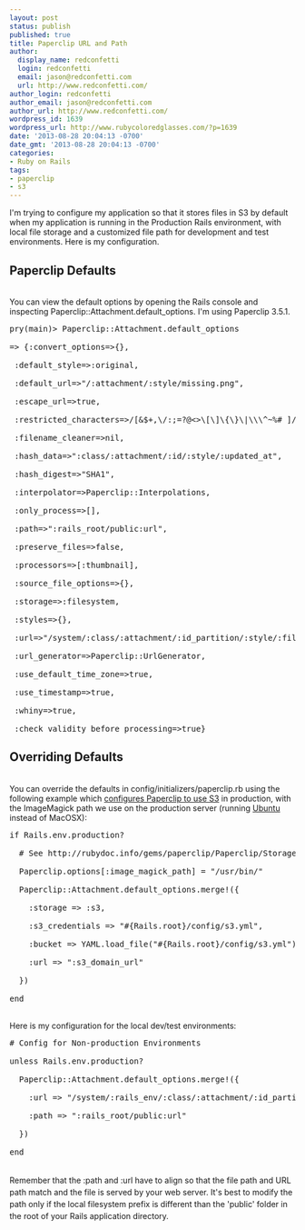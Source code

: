 ```yaml
---
layout: post
status: publish
published: true
title: Paperclip URL and Path
author:
  display_name: redconfetti
  login: redconfetti
  email: jason@redconfetti.com
  url: http://www.redconfetti.com/
author_login: redconfetti
author_email: jason@redconfetti.com
author_url: http://www.redconfetti.com/
wordpress_id: 1639
wordpress_url: http://www.rubycoloredglasses.com/?p=1639
date: '2013-08-28 20:04:13 -0700'
date_gmt: '2013-08-28 20:04:13 -0700'
categories:
- Ruby on Rails
tags:
- paperclip
- s3
---
```

<p>I'm trying to configure my application so that it stores files in S3 by default when my application is running in the Production Rails environment, with local file storage and a customized file path for development and test environments. Here is my configuration.</p>
<h2>Paperclip Defaults</h2><br />
You can view the default options by opening the Rails console and inspecting Paperclip::Attachment.default_options. I'm using Paperclip 3.5.1.</p>
<pre class="brush:ruby">pry(main)> Paperclip::Attachment.default_options<br />
=> {:convert_options=>{},<br />
 :default_style=>:original,<br />
 :default_url=>"/:attachment/:style/missing.png",<br />
 :escape_url=>true,<br />
 :restricted_characters=>/[&amp;$+,\/:;=?@<>\[\]\{\}\|\\\^~%# ]/,<br />
 :filename_cleaner=>nil,<br />
 :hash_data=>":class/:attachment/:id/:style/:updated_at",<br />
 :hash_digest=>"SHA1",<br />
 :interpolator=>Paperclip::Interpolations,<br />
 :only_process=>[],<br />
 :path=>":rails_root/public:url",<br />
 :preserve_files=>false,<br />
 :processors=>[:thumbnail],<br />
 :source_file_options=>{},<br />
 :storage=>:filesystem,<br />
 :styles=>{},<br />
 :url=>"/system/:class/:attachment/:id_partition/:style/:filename",<br />
 :url_generator=>Paperclip::UrlGenerator,<br />
 :use_default_time_zone=>true,<br />
 :use_timestamp=>true,<br />
 :whiny=>true,<br />
 :check_validity_before_processing=>true}</pre></p>
<h2>Overriding Defaults</h2><br />
You can override the defaults in config/initializers/paperclip.rb using the following example which <a href="http://rubydoc.info/gems/paperclip/Paperclip/Storage/S3" target="_blank">configures Paperclip to use S3</a> in production, with the ImageMagick path we use on the production server (running <a href="http://www.ubuntu.com/" target="_blank">Ubuntu</a> instead of MacOSX):</p>
<pre class="brush:ruby">if Rails.env.production?<br />
  # See http://rubydoc.info/gems/paperclip/Paperclip/Storage/S3<br />
  Paperclip.options[:image_magick_path] = "/usr/bin/"<br />
  Paperclip::Attachment.default_options.merge!({<br />
    :storage => :s3,<br />
    :s3_credentials => "#{Rails.root}/config/s3.yml",<br />
    :bucket => YAML.load_file("#{Rails.root}/config/s3.yml")[Rails.env]['bucket'],<br />
    :url => ":s3_domain_url"<br />
  })<br />
end</pre><br />
Here is my configuration for the local dev/test environments:</p>
<pre class="brush:ruby"># Config for Non-production Environments<br />
unless Rails.env.production?<br />
  Paperclip::Attachment.default_options.merge!({<br />
    :url => "/system/:rails_env/:class/:attachment/:id_partition/:style/:filename",<br />
    :path => ":rails_root/public:url"<br />
  })<br />
end</pre><br />
<span style="line-height: 21px;">Remember that the :path and :url have to align so that the file path and URL path match and the file is served by your web server. It's best to modify the path only if the local filesystem prefix is different than the 'public' folder in the root of your Rails application directory.</span></p>
<p> </p>

